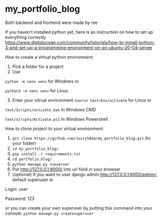 # my_portfolio_blog
Both backend and frontend were made by me

If you haven't installed python yet, here is an instruction on how to set up everything correctly <br>
https://www.digitalocean.com/community/tutorials/how-to-install-python-3-and-set-up-a-programming-environment-on-an-ubuntu-20-04-server

How to create a virtual python environment:

1. Pick a folder for a project
2. Use

```python -m venv venv``` for Windows or

```python3 -m venv venv``` for Linux.

3. Enter your vitrual environment ```source test/bin/activate``` for Linux or

```test/Scripts/activate.bat``` In Windows CMD 

```test/Scripts/Activate.ps1``` In Windows Powershell

How to clone project to your virtual environment:

1. ```git clone https://github.com/JuicyS8da/my_portfolio_blog.git``` (to your folder)
2. ```cd my_portfolio_blog/```
3. ```pip install -r requirements.txt```
4. ```cd portfolio_blog/```
5. ```python manage.py runserver```
6. Put http://127.0.0.1:8000/ into url field in your browser
7. (optional) If you want to user django admin http://127.0.0.1:8000/admin/, default superuser is:

Login: user

Password: 123

or you can create your own superuser by putting this command into your console:
```python manage.py createsuperuser```
